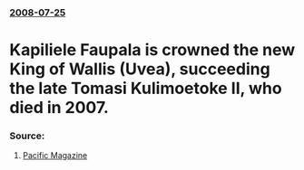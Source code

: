 ### [2008-07-25](/news/2008/07/25/index.md)

#  Kapiliele Faupala is crowned the new King of Wallis (Uvea), succeeding the late Tomasi Kulimoetoke II, who died in 2007. 




### Source:

1. [Pacific Magazine](http://www.pacificmagazine.net/news/2008/07/25/new-king-of-wallis-crowned-today)
